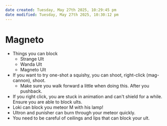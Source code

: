 ```yaml
---
date created: Tuesday, May 27th 2025, 10:29:45 pm
date modified: Tuesday, May 27th 2025, 10:30:12 pm
---
```


# Magneto

- Things you can block
	- Strange Ult
	- Wanda Ult
	- Magneto Ult
- If you want to try one-shot a squishy, you can shoot, right-click (mag-cannon), shoot.
	- Make sure you walk forward a little when doing this. After you pushback.
- If you right click, you are stuck in animation and can't shield for a while. Ensure you are able to block ults.
- Loki can block you meteor M with his lamp!
- Ultron and punisher can burn through your meteor quickly.
- You need to be careful of ceilings and lips that can block your ult.